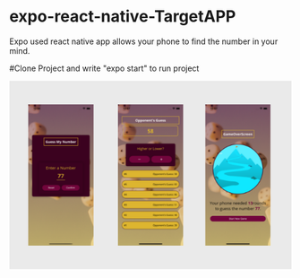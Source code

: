 # expo-react-native-TargetAPP
Expo used react native app allows your phone to find the number in your mind.

#Clone Project and write "expo start" to run project

![Screenshot](target_app.png)
